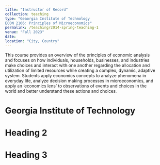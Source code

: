 ```yaml
---
title: "Instructor of Record"
collection: teaching
type: "Geaorgia Institute of Technology
ECON 2106: Principles of Microeconomics"
permalink: /teaching/2014-spring-teaching-1
venue: "Fall 2023"
date: 
location: "City, Country"
---
```


This course provides an overview of the principles of economic analysis and focuses on how individuals, households, businesses, and industries make choices and interact with one another regarding the allocation and utilization of limited resources while creating a complex, dynamic, adaptive system. Students apply economics concepts to analyze phenomena in everyday life, analyze decision making processes in microeconomics, and apply an ‘economics lens’ to observations of events and choices in the world and better understand these actions and choices. 

Georgia Institute of Technology 
====== 

Heading 2
======

Heading 3
======
